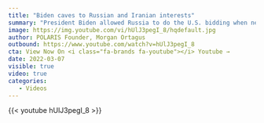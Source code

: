 ```yaml
---
title: "Biden caves to Russian and Iranian interests"
summary: "President Biden allowed Russia to do the U.S. bidding when negotiating a new nuclear deal with Iran. Russia says Iran got much more than expected. As featured in: <a target='_blank' href='https://www.nytimes.com/2022/03/22/opinion/iran-nuclear-deal-biden.html?smtyp=cur&smid=tw-nytopinion'>The New York Times</a>, <a target='_blank' href='https://www.foxnews.com/world/russian-iran-nuclear-talks'>Fox News</a>, <a href='https://www.jpost.com/middle-east/article-700498' target='_blank'>The Jerusalem Post</a>, and elsewhere"
image: https://img.youtube.com/vi/hUlJ3pegI_8/hqdefault.jpg
author: POLARIS Founder, Morgan Ortagus
outbound: https://www.youtube.com/watch?v=hUlJ3pegI_8
cta: View Now On <i class="fa-brands fa-youtube"></i> Youtube →
date: 2022-03-07
visible: true
video: true
categories:
   - Videos
---
```


{{< youtube hUlJ3pegI_8 >}}